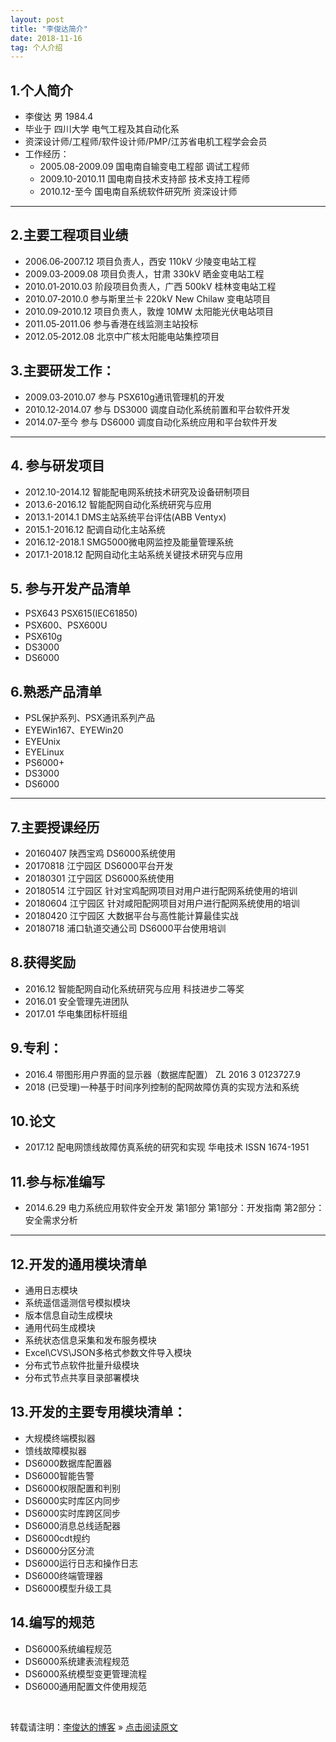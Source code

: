 ```yaml
---
layout: post
title: "李俊达简介"
date: 2018-11-16   
tag: 个人介绍
---
```

## 1.个人简介
- 李俊达 男 1984.4 
- 毕业于 四川大学 电气工程及其自动化系
- 资深设计师/工程师/软件设计师/PMP/江苏省电机工程学会会员
- 工作经历：
    * 2005.08-2009.09	国电南自输变电工程部	调试工程师
    * 2009.10-2010.11	国电南自技术支持部	技术支持工程师
    * 2010.12-至今	    国电南自系统软件研究所	资深设计师
---

## 2.主要工程项目业绩
- 2006.06‐2007.12 项目负责人，西安 110kV 少陵变电站工程
- 2009.03‐2009.08 项目负责人，甘肃 330kV 晒金变电站工程
- 2010.01‐2010.03 阶段项目负责人，广西 500kV 桂林变电站工程
- 2010.07‐2010.0  参与斯里兰卡 220kV New Chilaw 变电站项目
- 2010.09‐2010.12 项目负责人，敦煌 10MW 太阳能光伏电站项目
- 2011.05‐2011.06 参与香港在线监测主站投标
- 2012.05‐2012.08 北京中广核太阳能电站集控项目
    

## 3.主要研发工作：
- 2009.03‐2010.07 参与 PSX610g通讯管理机的开发
- 2010.12‐2014.07 参与 DS3000 调度自动化系统前置和平台软件开发 
- 2014.07‐至今 参与 DS6000 调度自动化系统应用和平台软件开发
---
## 4. 参与研发项目
- 2012.10-2014.12	智能配电网系统技术研究及设备研制项目
- 2013.6-2016.12	智能配网自动化系统研究与应用
- 2013.1-2014.1	    DMS主站系统平台评估(ABB Ventyx)
- 2015.1-2016.12	配调自动化主站系统
- 2016.12-2018.1	SMG5000微电网监控及能量管理系统
- 2017.1-2018.12	配网自动化主站系统关键技术研究与应用

## 5. 参与开发产品清单
- PSX643 PSX615(IEC61850)
- PSX600、PSX600U
- PSX610g 
- DS3000
- DS6000

## 6.熟悉产品清单
- PSL保护系列、PSX通讯系列产品
- EYEWin167、EYEWin20
- EYEUnix
- EYELinux
- PS6000+
- DS3000
- DS6000
---

## 7.主要授课经历
- 20160407	陕西宝鸡	DS6000系统使用
- 20170818	江宁园区	DS6000平台开发
- 20180301	江宁园区	DS6000系统使用
- 20180514	江宁园区	针对宝鸡配网项目对用户进行配网系统使用的培训
- 20180604	江宁园区	针对咸阳配网项目对用户进行配网系统使用的培训
- 20180420	江宁园区	大数据平台与高性能计算最佳实战
- 20180718	浦口轨道交通公司	DS6000平台使用培训

## 8.获得奖励
- 2016.12	智能配网自动化系统研究与应用	科技进步二等奖
- 2016.01   安全管理先进团队
- 2017.01   华电集团标杆班组
    
## 9.专利：
- 2016.4	带图形用户界面的显示器（数据库配置）	ZL 2016 3 0123727.9
- 2018 (已受理)一种基于时间序列控制的配网故障仿真的实现方法和系统

## 10.论文
- 2017.12	配电网馈线故障仿真系统的研究和实现	华电技术	ISSN 1674-1951
    
## 11.参与标准编写
- 2014.6.29	电力系统应用软件安全开发 第1部分	第1部分：开发指南
第2部分：安全需求分析
---

## 12.开发的通用模块清单
- 通用日志模块
- 系统遥信遥测信号模拟模块
- 版本信息自动生成模块
- 通用代码生成模块
- 系统状态信息采集和发布服务模块
- Excel\CVS\JSON多格式参数文件导入模块
- 分布式节点软件批量升级模块
- 分布式节点共享目录部署模块

## 13.开发的主要专用模块清单：
- 大规模终端模拟器
- 馈线故障模拟器
- DS6000数据库配置器
- DS6000智能告警
- DS6000权限配置和判别
- DS6000实时库区内同步
- DS6000实时库跨区同步
- DS6000消息总线适配器
- DS6000cdt规约
- DS6000分区分流
- DS6000运行日志和操作日志
- DS6000终端管理器
- DS6000模型升级工具


## 14.编写的规范
- DS6000系统编程规范
- DS6000系统建表流程规范
- DS6000系统模型变更管理流程
- DS6000通用配置文件使用规范

<br>

转载请注明：[李俊达的博客](http://wisnic.com) » [点击阅读原文](http://wisnic.com/2018/11/aboutme/)     

